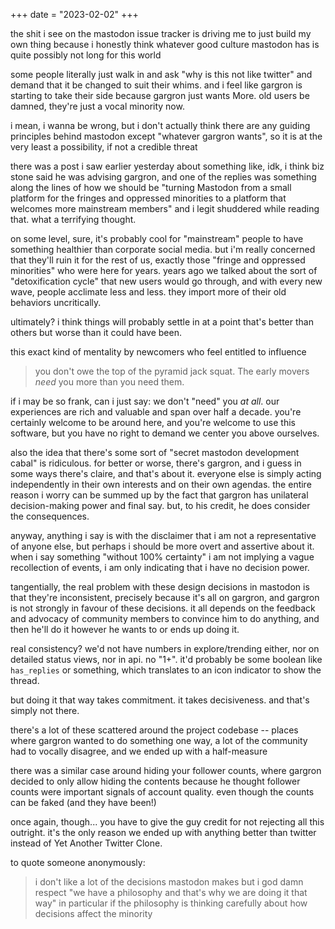 +++
date = "2023-02-02"
+++

the shit i see on the mastodon issue tracker is driving me to just build my own thing because i honestly think whatever good culture mastodon has is quite possibly not long for this world

some people literally just walk in and ask "why is this not like twitter" and demand that it be changed to suit their whims. and i feel like gargron is starting to take their side because gargron just wants More. old users be damned, they're just a vocal minority now.

i mean, i wanna be wrong, but i don't actually think there are any guiding principles behind mastodon except "whatever gargron wants", so it is at the very least a possibility, if not a credible threat

there was a post i saw earlier yesterday about something like, idk, i think biz stone said he was advising gargron, and one of the replies was something along the lines of how we should be "turning Mastodon from a small platform for the fringes and oppressed minorities to a platform that welcomes more mainstream members" and i legit shuddered while reading that. what a terrifying thought.

on some level, sure, it's probably cool for "mainstream" people to have something healthier than corporate social media. but i'm really concerned that they'll ruin it for the rest of us, exactly those "fringe and oppressed minorities" who were here for years. years ago we talked about the sort of "detoxification cycle" that new users would go through, and with every new wave, people acclimate less and less. they import more of their old behaviors uncritically.

ultimately? i think things will probably settle in at a point that's better than others but worse than it could have been.

this exact kind of mentality by newcomers who feel entitled to influence

> you don't owe the top of the pyramid jack squat. The early movers *need* you more than you need them.

if i may be so frank, can i just say: we don't "need" you *at all*. our experiences are rich and valuable and span over half a decade. you're certainly welcome to be around here, and you're welcome to use this software, but you have no right to demand we center you above ourselves.

also the idea that there's some sort of "secret mastodon development cabal" is ridiculous. for better or worse, there's gargron, and i guess in some ways there's claire, and that's about it. everyone else is simply acting independently in their own interests and on their own agendas. the entire reason i worry can be summed up by the fact that gargron has unilateral decision-making power and final say. but, to his credit, he does consider the consequences.

anyway, anything i say is with the disclaimer that i am not a representative of anyone else, but perhaps i should be more overt and assertive about it. when i say something "without 100% certainty" i am not implying a vague recollection of events, i am only indicating that i have no decision power.

tangentially, the real problem with these design decisions in mastodon is that they're inconsistent, precisely because it's all on gargron, and gargron is not strongly in favour of these decisions. it all depends on the feedback and advocacy of community members to convince him to do anything, and then he'll do it however he wants to or ends up doing it.

real consistency? we'd not have numbers in explore/trending either, nor on detailed status views, nor in api. no "1+". it'd probably be some boolean like `has_replies` or something, which translates to an icon indicator to show the thread.

but doing it that way takes commitment. it takes decisiveness. and that's simply not there.

there's a lot of these scattered around the project codebase -- places where gargron wanted to do something one way, a lot of the community had to vocally disagree, and we ended up with a half-measure

there was a similar case around hiding your follower counts, where gargron decided to only allow hiding the contents because he thought follower counts were important signals of account quality. even though the counts can be faked (and they have been!)

once again, though... you have to give the guy credit for not rejecting all this outright. it's the only reason we ended up with anything better than twitter instead of Yet Another Twitter Clone.

to quote someone anonymously:

> i don't like a lot of the decisions mastodon makes but i god damn respect "we have a philosophy and that's why we are doing it that way" in particular if the philosophy is thinking carefully about how decisions affect the minority